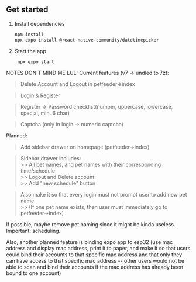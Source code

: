 ## Get started

1. Install dependencies

   ```bash
   npm install
   npx expo install @react-native-community/datetimepicker
   ```

2. Start the app

   ```bash
    npx expo start
   ```

NOTES DON'T MIND ME LUL:
Current features (v7 -> undled to 7z):
   > Delete Account and Logout in petfeeder->index

   > Login & Register

   > Register -> Password checklist(number, uppercase, lowercase, special, min. 6 char)

   > Captcha (only in login -> numeric captcha)


Planned:
   > Add sidebar drawer on homepage (petfeeder->index)

   > Sidebar drawer includes:\
      >> All pet names, and pet names with their corresponding time/schedule\
      >> Logout and Delete account\
      >> Add "new schedule" button

   > Also make it so that every login must not prompt user to add new pet name\
      >> (If one pet name exists, then user must immediately go to petfeeder->index)

If possible, maybe remove pet naming since it might be kinda useless. Important: scheduling.

Also, another planned feature is binding expo app to esp32 (use mac address and display mac address, print it to paper, and make it so that users could bind their accounts to that specific mac address and that only they can have access to that specific mac address -- other users would not be able to scan and bind their accounts if the mac address has already been bound to one account)

